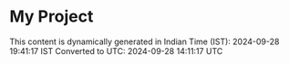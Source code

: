 # My Project

This content is dynamically generated in Indian Time (IST): 2024-09-28 19:41:17 IST
Converted to UTC: 2024-09-28 14:11:17 UTC
